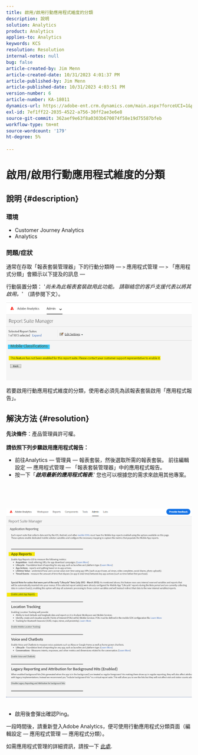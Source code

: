 ```yaml
---
title: 啟用/啟用行動應用程式維度的分類
description: 說明
solution: Analytics
product: Analytics
applies-to: Analytics
keywords: KCS
resolution: Resolution
internal-notes: null
bug: false
article-created-by: Jim Menn
article-created-date: 10/31/2023 4:01:37 PM
article-published-by: Jim Menn
article-published-date: 10/31/2023 4:03:51 PM
version-number: 6
article-number: KA-18011
dynamics-url: https://adobe-ent.crm.dynamics.com/main.aspx?forceUCI=1&pagetype=entityrecord&etn=knowledgearticle&id=29a4f7c0-0678-ee11-8179-6045bd006268
exl-id: 7ef1ff22-2035-4522-a756-30ff2ae3e6e8
source-git-commit: 362aef9e63f8a0303b670074f58e19d75587bfeb
workflow-type: tm+mt
source-wordcount: '179'
ht-degree: 5%

---
```


# 啟用/啟用行動應用程式維度的分類

## 說明 {#description}


### <b>環境</b>

- Customer Journey Analytics
- Analytics




### <b>問題/症狀</b>

通常在存取「報表套裝管理器」下的行動分類時 — `>`  應用程式管理 — `>`  「應用程式分類」會顯示以下提及的訊息 — 

行動裝置分類： &#39;*尚未為此報表套裝啟用此功能。 請聯絡您的客戶支援代表以將其啟用。*&#39; （請參閱下文）。

![](assets/___2aa4f7c0-0678-ee11-8179-6045bd006268___.png)

若要啟用行動應用程式維度的分類，使用者必須先為該報表套裝啟用「應用程式報告」。


## 解決方法 {#resolution}

<b>先決條件</b>：產品管理員許可權。<br><br><b>請依照下列步驟啟用應用程式報告：</b>
- 前往Analytics — 管理員 — 報表套裝，然後選取所需的報表套裝。 前往編輯設定 — 應用程式管理 — <b> </b>「報表套裝管理器」中的應用程式報告。
- 按一下「<b>*啟用最新的應用程式報表</b>*.&#39; 您也可以根據您的需求來啟用其他專案。

<br><br> <br><br>![](assets/0ae3ca9c-b68f-ec11-b400-00224804a35d.png)
 
- 啟用後會彈出確認Ping。


一段時間後，請重新登入Adobe Analytics，便可使用行動應用程式分類頁面（編輯設定 — 應用程式管理 — 應用程式分類）。

如需應用程式管理的詳細資訊，請按一下 [此處](https://experienceleague.adobe.com/docs/analytics/admin/admin-tools/manage-report-suites/edit-report-suite/app-management/app-reporting.html).
